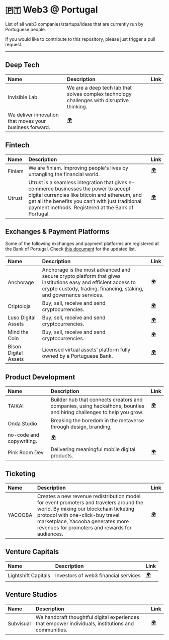 # 🇵🇹 Web3 @ Portugal

List of all web3 companies/startups/ideas that are currently run by Portuguese people.

If you would like to contribute to this repository, please just trigger a pull request.

------

## Deep Tech

| **Name** | **Description** | **Link** |
| :---------- | :---------- | :---------- |
| Invisible Lab | We are a deep tech lab that solves complex technology challenges with disruptive thinking.
We deliver innovation that moves your business forward. | [:earth_africa:](https://www.invisiblelab.dev/) |


## Fintech

| **Name** | **Description** | **Link** |
| :---------- | :---------- | :---------- |
| Finiam | We are finiam. Improving people's lives by untangling the financial world. | [:earth_africa:](https://finiam.com/) |
| Utrust | Utrust is a seamless integration that gives e-commerce businesses the power to accept digital currencies like bitcoin and ethereum, and get all the benefits you can’t with just traditional payment methods. Registered at the Bank of Portugal. | [:earth_africa:](https://utrust.com/) |


## Exchanges & Payment Platforms 

Some of the following exchanges and payment platforms are registered at the Bank of Portugal. Check [this document](https://view.officeapps.live.com/op/view.aspx?src=https%3A%2F%2Fwww.bportugal.pt%2Fsites%2Fdefault%2Ffiles%2Flista_entidades_ativos_virtuais_pt.xlsx&wdOrigin=BROWSELINK) for the updated list.

| **Name** | **Description** | **Link** |
| :---------- | :---------- | :---------- |
| Anchorage | Anchorage is the most advanced and secure crypto platform that gives institutions easy and efficient access to crypto custody, trading, financing, staking, and governance services. | [:earth_africa:](https://www.anchorage.com/) |
| Criptoloja | Buy, sell, receive and send cryptocurrencies. | [:earth_africa:](https://criptoloja.com/) |
| Luso Digital Assets | Buy, sell, receive and send cryptocurrencies. | [:earth_africa:](http://centraldedados.pt/) |
| Mind the Coin | Buy, sell, receive and send cryptocurrencies. | [:earth_africa:](https://mindthecoin.com/) |
| Bison Digital Assets | Licensed virtual assets’ platform fully owned by a Portuguese Bank. | [:earth_africa:](https://www.bisondigital.com/) |


## Product Development

| **Name** | **Description** | **Link** |
| :---------- | :---------- | :---------- |
| TAIKAI | Builder hub that connects creators and companies, using hackathons, bounties and hiring challenges to help you grow. | [:earth_africa:](https://subvisual.com/) |
| Onda Studio | Breaking the boredom in the metaverse through design, branding,
no-code and copywriting. | [:earth_africa:](https://www.ondastudio.co/) |
| Pink Room Dev | Delivering meaningful mobile digital products. | [:earth_africa:](https://pinkroom.dev/) |


## Ticketing

| **Name** | **Description** | **Link** |
| :---------- | :---------- | :---------- |
|YACOOBA | Creates a new revenue redistribution model for event promoters and travelers around the world. By mixing our blockchain ticketing protocol with one-click-buy travel marketplace, Yacooba generates more revenues for promoters and rewards for audiences. | [:earth_africa:](https://yacooba.com/) |


## Venture Capitals

| **Name** | **Description** | **Link** |
| :---------- | :---------- | :---------- |
|Lightshift Capitals | Investors of web3 financial services | [:earth_africa:](https://www.lightshift.capital/) |

## Venture Studios

| **Name** | **Description** | **Link** |
| :---------- | :---------- | :---------- |
| Subvisual | We handcraft thoughtful digital experiences that empower individuals, institutions and communities. | [:earth_africa:](https://subvisual.com/) |
